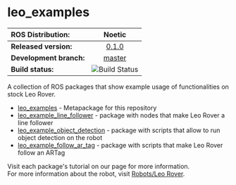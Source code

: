 # leo_examples


| ROS Distribution: | Noetic |
|:---|:---:|
| **Released version:** | [0.1.0] |
| **Development branch:** | [master] |
| **Build status:** | ![Build Status](https://build.ros.org/job/Ndev__leo_examples__ubuntu_focal_amd64/badge/icon) |

A collection of ROS packages that show example usage of functionalities on stock Leo Rover.

* [leo_examples] - Metapackage for this repository
* [leo_example_line_follower] - package with nodes that make Leo Rover a line follower
* [leo_example_object_detection] - package with scripts that allow to run object detection on the robot
* [leo_example_follow_ar_tag] - package with scripts that make Leo Rover follow an ARTag

Visit each package's tutorial on our page for more information. \
For more information about the robot, visit [Robots/Leo Rover].


[master]: https://github.com/LeoRover/leo_examples/tree/master
[Robots/Leo Rover]: http://wiki.ros.org/Robots/Leo%20Rover
[leo_example_line_follower]: https://www.leorover.tech/integrations/line-follower
[leo_example_object_detection]: https://www.leorover.tech/integrations/object-detection
[leo_example_follow_ar_tag]: https://www.leorover.tech/integrations/follow-artag
[0.1.0]: https://github.com/LeoRover/leo_examples/tree/0.1.0
[leo_examples]: http://wiki.ros.org/leo_examples
